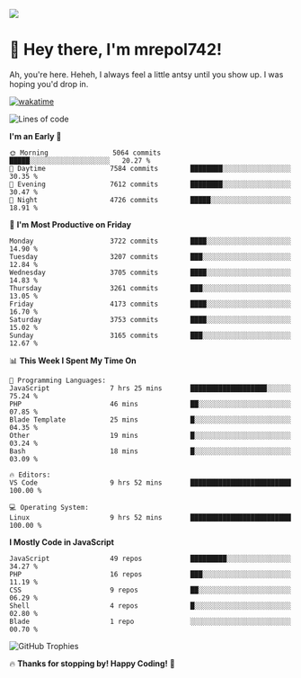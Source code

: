 ![](https://media.tenor.com/FUEC3dPyVhEAAAAM/welcome-back-minions.gif)

# 👋 Hey there, I'm mrepol742!
Ah, you're here. Heheh, 
I always feel a little antsy until you show up. I was hoping you'd drop in.

[![wakatime](https://wakatime.com/badge/user/8ad4afa2-1a56-40d1-a949-4663473915b6.svg)](https://wakatime.com/@mrepol742)

<!--START_SECTION:mrepol742-->
![Lines of code](https://img.shields.io/badge/From%20Hello%20World%20I%27ve%20Written-19.9%20million%20lines%20of%20code-blue)

**I'm an Early 🐤** 

```text
🌞 Morning                5064 commits        █████░░░░░░░░░░░░░░░░░░░░   20.27 % 
🌆 Daytime                7584 commits        ████████░░░░░░░░░░░░░░░░░   30.35 % 
🌃 Evening                7612 commits        ████████░░░░░░░░░░░░░░░░░   30.47 % 
🌙 Night                  4726 commits        █████░░░░░░░░░░░░░░░░░░░░   18.91 % 
```
📅 **I'm Most Productive on Friday** 

```text
Monday                   3722 commits        ████░░░░░░░░░░░░░░░░░░░░░   14.90 % 
Tuesday                  3207 commits        ███░░░░░░░░░░░░░░░░░░░░░░   12.84 % 
Wednesday                3705 commits        ████░░░░░░░░░░░░░░░░░░░░░   14.83 % 
Thursday                 3261 commits        ███░░░░░░░░░░░░░░░░░░░░░░   13.05 % 
Friday                   4173 commits        ████░░░░░░░░░░░░░░░░░░░░░   16.70 % 
Saturday                 3753 commits        ████░░░░░░░░░░░░░░░░░░░░░   15.02 % 
Sunday                   3165 commits        ███░░░░░░░░░░░░░░░░░░░░░░   12.67 % 
```


📊 **This Week I Spent My Time On** 

```text
💬 Programming Languages: 
JavaScript               7 hrs 25 mins       ███████████████████░░░░░░   75.24 % 
PHP                      46 mins             ██░░░░░░░░░░░░░░░░░░░░░░░   07.85 % 
Blade Template           25 mins             █░░░░░░░░░░░░░░░░░░░░░░░░   04.35 % 
Other                    19 mins             █░░░░░░░░░░░░░░░░░░░░░░░░   03.24 % 
Bash                     18 mins             █░░░░░░░░░░░░░░░░░░░░░░░░   03.09 % 

🔥 Editors: 
VS Code                  9 hrs 52 mins       █████████████████████████   100.00 % 

💻 Operating System: 
Linux                    9 hrs 52 mins       █████████████████████████   100.00 % 
```

**I Mostly Code in JavaScript** 

```text
JavaScript               49 repos            █████████░░░░░░░░░░░░░░░░   34.27 % 
PHP                      16 repos            ███░░░░░░░░░░░░░░░░░░░░░░   11.19 % 
CSS                      9 repos             ██░░░░░░░░░░░░░░░░░░░░░░░   06.29 % 
Shell                    4 repos             █░░░░░░░░░░░░░░░░░░░░░░░░   02.80 % 
Blade                    1 repo              ░░░░░░░░░░░░░░░░░░░░░░░░░   00.70 % 
```




<!--END_SECTION:mrepol742-->

![GitHub Trophies](https://github-profile-trophy.vercel.app/?username=mrepol742&theme=dracula)

🔥 **Thanks for stopping by! Happy Coding!** 🚀
